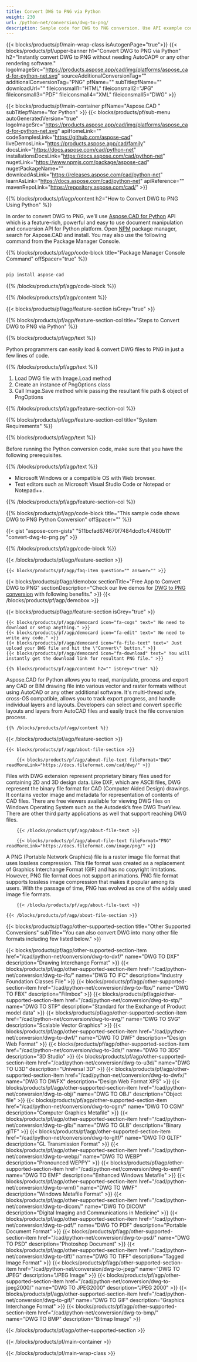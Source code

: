 ```yaml
---
title: Convert DWG to PNG via Python
weight: 230
url: /python-net/conversion/dwg-to-png/ 
description: Sample code for DWG to PNG conversion. Use API example code for batch DWG files to PNG conversion.
---
```


{{< blocks/products/pf/main-wrap-class isAutogenPage="true">}}
{{< blocks/products/pf/upper-banner h1="Convert DWG to PNG via Python" h2="Instantly convert DWG to PNG without needing AutoCAD® or any other rendering software." logoImageSrc="https://products.aspose.app/cad/img/platforms/aspose_cad-for-python-net.svg" sourceAdditionalConversionTag="" additionalConversionTag="PNG" pfName="" subTitlepfName="" downloadUrl="" fileiconsmall1="HTML" fileiconsmall2="JPG" fileiconsmall3="PDF" fileiconsmall4="XML" fileiconsmall5="DWG" >}}

{{< blocks/products/pf/main-container pfName="Aspose.CAD " subTitlepfName="for Python" >}}
{{< blocks/products/pf/sub-menu autoGeneratedVersion="true" logoImageSrc="https://products.aspose.app/cad/img/platforms/aspose_cad-for-python-net.svg" apiHomeLink="" codeSamplesLink="https://github.com/aspose-cad" liveDemosLink="https://products.aspose.app/cad/family" docsLink="https://docs.aspose.com/cad/python-net" installationsDocsLink="https://docs.aspose.com/cad/python-net" nugetLink="https://www.npmjs.com/package/aspose-cad" nugetPackageName="" downloadAsLink="https://releases.aspose.com/cad/python-net" learnAsLink="https://docs.aspose.com/cad/python-net" apiReference="" mavenRepoLink="https://repository.aspose.com/cad/" >}}

{{% blocks/products/pf/agp/content h2="How to Convert DWG to PNG Using Python" %}}

 In order to convert DWG to PNG, we’ll use [Aspose.CAD for Python](https://products.aspose.com/cad/python-net) API which is a feature-rich, powerful and easy to use document manipulation and conversion API for Python platform. Open [NPM](https://www.npmjs.com/package/aspose-cad) package manager, search for Aspose.CAD and install. You may also use the following command from the Package Manager Console.

{{% blocks/products/pf/agp/code-block title="Package Manager Console Command" offSpacer="true" %}}

```py

pip install aspose-cad

```

{{% /blocks/products/pf/agp/code-block %}}

{{% /blocks/products/pf/agp/content %}}

{{< blocks/products/pf/agp/feature-section isGrey="true" >}}

{{% blocks/products/pf/agp/feature-section-col title="Steps to Convert DWG to PNG via Python" %}}

{{% blocks/products/pf/agp/text %}}

Python programmers can easily load & convert DWG files to PNG in just a few lines of code.

{{% /blocks/products/pf/agp/text %}}

1.  Load DWG file with Image.Load method
1.  Create an instance of PngOptions class
1.  Call Image.Save method while passing the resultant file path & object of PngOptions

{{% /blocks/products/pf/agp/feature-section-col %}}

{{% blocks/products/pf/agp/feature-section-col title="System Requirements" %}}

{{% blocks/products/pf/agp/text %}}

 Before running the Python conversion code, make sure that you have the following prerequisites.

{{% /blocks/products/pf/agp/text %}}

-  Microsoft Windows or a compatible OS with Web browser.
-  Text editors such as Microsoft Visual Studio Code or Notepad or Notepad++.

{{% /blocks/products/pf/agp/feature-section-col %}}

{{% blocks/products/pf/agp/code-block title="This sample code shows DWG to PNG Python Conversion" offSpacer="" %}}

{{< gist "aspose-com-gists" "511bcfad674670f7484dcd1c47480b11" "convert-dwg-to-png.py" >}}

{{% /blocks/products/pf/agp/code-block %}}

{{< /blocks/products/pf/agp/feature-section >}}

    {{< blocks/products/pf/agp/faq-item question="" answer="" >}}
 

<!-- aboutfile Starts -->

{{< blocks/products/pf/agp/demobox sectionTitle="Free App to Convert DWG to PNG" sectionDescription="Check our live demos for [DWG to PNG conversion](https://products.aspose.app/cad/conversion/dwg-to-png) with following benefits." >}}
{{< /blocks/products/pf/agp/demobox >}}

{{< blocks/products/pf/agp/feature-section isGrey="true" >}}

    {{< blocks/products/pf/agp/democard icon="fa-cogs" text=" No need to download or setup anything." >}}
    {{< blocks/products/pf/agp/democard icon="fa-edit" text=" No need to write any code." >}}
    {{< blocks/products/pf/agp/democard icon="fa-file-text" text=" Just upload your DWG file and hit the \"Convert\" button." >}}
    {{< blocks/products/pf/agp/democard icon="fa-download" text=" You will instantly get the download link for resultant PNG file." >}}

    {{% blocks/products/pf/agp/content h2="" isGrey="true" %}}

Aspose.CAD for Python allows you to read, manipulate, process and export any CAD or BIM drawing file into various vector and raster formats without using AutoCAD or any other additional software. It's multi-thread safe, cross-OS compatible, allows you to track export progress, and handle individual layers and layouts. Developers can select and convert specific layouts and layers from AutoCAD files and easily track the file conversion process.

    {{% /blocks/products/pf/agp/content %}}

{{< /blocks/products/pf/agp/feature-section >}}

    {{< blocks/products/pf/agp/about-file-section >}}

        {{< blocks/products/pf/agp/about-file-text fileFormat="DWG" readMoreLink="https://docs.fileformat.com/cad/dwg/" >}}
Files with DWG extension represent proprietary binary files used for containing 2D and 3D design data. Like DXF, which are ASCII files, DWG represent the binary file format for CAD (Computer Aided Design) drawings. It contains vector image and metadata for representation of contents of CAD files. There are free viewers available for viewing DWG files on Windows Operating System such as the Autodesk’s free DWG TrueView. There are other third party applications as well that support reaching DWG files.

        {{< /blocks/products/pf/agp/about-file-text >}}

        {{< blocks/products/pf/agp/about-file-text fileFormat="PNG" readMoreLink="https://docs.fileformat.com/image/png/" >}}
A PNG (Portable Network Graphics) file is a raster image file format that uses lossless compression. This file format was created as a replacement of Graphics Interchange Format (GIF) and has no copyright limitations. However, PNG file format does not support animations. PNG file format supports lossless image compression that makes it popular among its users. With the passage of time, PNG has evolved as one of the widely used image file formats.

        {{< /blocks/products/pf/agp/about-file-text >}}

    {{< /blocks/products/pf/agp/about-file-section >}}

<!-- aboutfile Ends -->

{{< blocks/products/pf/agp/other-supported-section title="Other Supported Conversions" subTitle="You can also convert DWG into many other file formats including few listed below." >}}

{{< blocks/products/pf/agp/other-supported-section-item href="/cad/python-net/conversion/dwg-to-dxf/" name="DWG TO DXF" description="Drawing Interchange Format" >}}
{{< blocks/products/pf/agp/other-supported-section-item href="/cad/python-net/conversion/dwg-to-ifc/" name="DWG TO IFC" description="Industry Foundation Classes File" >}}
{{< blocks/products/pf/agp/other-supported-section-item href="/cad/python-net/conversion/dwg-to-fbx/" name="DWG TO FBX" description="Filmbox" >}}
{{< blocks/products/pf/agp/other-supported-section-item href="/cad/python-net/conversion/dwg-to-stp/" name="DWG TO STP" description="Standard for the Exchange of Product model data" >}}
{{< blocks/products/pf/agp/other-supported-section-item href="/cad/python-net/conversion/dwg-to-svg/" name="DWG TO SVG" description="Scalable Vector Graphics" >}}
{{< blocks/products/pf/agp/other-supported-section-item href="/cad/python-net/conversion/dwg-to-dwf/" name="DWG TO DWF" description="Design Web Format" >}}
{{< blocks/products/pf/agp/other-supported-section-item href="/cad/python-net/conversion/dwg-to-3ds/" name="DWG TO 3DS" description="3D Studio" >}}
{{< blocks/products/pf/agp/other-supported-section-item href="/cad/python-net/conversion/dwg-to-u3d/" name="DWG TO U3D" description="Universal 3D" >}}
{{< blocks/products/pf/agp/other-supported-section-item href="/cad/python-net/conversion/dwg-to-dwfx/" name="DWG TO DWFX" description="Design Web Format XPS" >}}
{{< blocks/products/pf/agp/other-supported-section-item href="/cad/python-net/conversion/dwg-to-obj/" name="DWG TO OBJ" description="Object file" >}}
{{< blocks/products/pf/agp/other-supported-section-item href="/cad/python-net/conversion/dwg-to-cgm/" name="DWG TO CGM" description="Computer Graphics Metafile" >}}
{{< blocks/products/pf/agp/other-supported-section-item href="/cad/python-net/conversion/dwg-to-glb/" name="DWG TO GLB" description="Binary glTF" >}}
{{< blocks/products/pf/agp/other-supported-section-item href="/cad/python-net/conversion/dwg-to-gltf/" name="DWG TO GLTF" description="GL Transmission Format" >}}
{{< blocks/products/pf/agp/other-supported-section-item href="/cad/python-net/conversion/dwg-to-webp/" name="DWG TO WEBP" description="Pronounced WEPPY" >}}
{{< blocks/products/pf/agp/other-supported-section-item href="/cad/python-net/conversion/dwg-to-emf/" name="DWG TO EMF" description="Enhanced Windows Metafile" >}}
{{< blocks/products/pf/agp/other-supported-section-item href="/cad/python-net/conversion/dwg-to-wmf/" name="DWG TO WMF" description="Windows Metafile Format" >}}
{{< blocks/products/pf/agp/other-supported-section-item href="/cad/python-net/conversion/dwg-to-dicom/" name="DWG TO DICOM" description="Digital Imaging and Communications in Medicine" >}}
{{< blocks/products/pf/agp/other-supported-section-item href="/cad/python-net/conversion/dwg-to-pdf/" name="DWG TO PDF" description="Portable Document Format" >}}
{{< blocks/products/pf/agp/other-supported-section-item href="/cad/python-net/conversion/dwg-to-psd/" name="DWG TO PSD" description="Photoshop Document" >}}
{{< blocks/products/pf/agp/other-supported-section-item href="/cad/python-net/conversion/dwg-to-tiff/" name="DWG TO TIFF" description="Tagged Image Format" >}}
{{< blocks/products/pf/agp/other-supported-section-item href="/cad/python-net/conversion/dwg-to-jpeg/" name="DWG TO JPEG" description="JPEG Image" >}}
{{< blocks/products/pf/agp/other-supported-section-item href="/cad/python-net/conversion/dwg-to-jpeg2000/" name="DWG TO JPEG2000" description="JPEG 2000" >}}
{{< blocks/products/pf/agp/other-supported-section-item href="/cad/python-net/conversion/dwg-to-gif/" name="DWG TO GIF" description="Graphics Interchange Format" >}}
{{< blocks/products/pf/agp/other-supported-section-item href="/cad/python-net/conversion/dwg-to-bmp/" name="DWG TO BMP" description="Bitmap Image" >}}


{{< /blocks/products/pf/agp/other-supported-section >}}

{{< /blocks/products/pf/main-container >}}
    
{{< /blocks/products/pf/main-wrap-class >}}